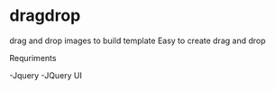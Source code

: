 # dragdrop
drag and drop images to build template
Easy to create drag and drop

Requriments 

 -Jquery
 -JQuery UI 
 
